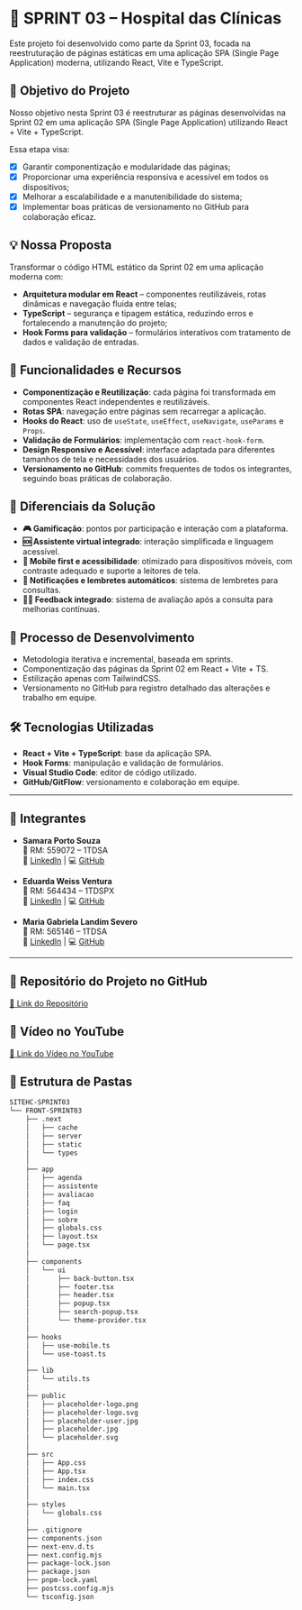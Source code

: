 # 🚀 SPRINT 03 – Hospital das Clínicas

Este projeto foi desenvolvido como parte da Sprint 03, focada na reestruturação de páginas estáticas em uma aplicação SPA (Single Page Application) moderna, utilizando React, Vite e TypeScript.

## 🎯 Objetivo do Projeto

Nosso objetivo nesta Sprint 03 é reestruturar as páginas desenvolvidas na Sprint 02 em uma aplicação SPA (Single Page Application) utilizando React + Vite + TypeScript.

Essa etapa visa:
- [x] Garantir componentização e modularidade das páginas;
- [x] Proporcionar uma experiência responsiva e acessível em todos os dispositivos;
- [x] Melhorar a escalabilidade e a manutenibilidade do sistema;
- [x] Implementar boas práticas de versionamento no GitHub para colaboração eficaz.

## 💡 Nossa Proposta

Transformar o código HTML estático da Sprint 02 em uma aplicação moderna com:

- **Arquitetura modular em React** – componentes reutilizáveis, rotas dinâmicas e navegação fluida entre telas;
- **TypeScript** – segurança e tipagem estática, reduzindo erros e fortalecendo a manutenção do projeto;
- **Hook Forms para validação** – formulários interativos com tratamento de dados e validação de entradas.

## 🔧 Funcionalidades e Recursos

- **Componentização e Reutilização**: cada página foi transformada em componentes React independentes e reutilizáveis.
- **Rotas SPA**: navegação entre páginas sem recarregar a aplicação.
- **Hooks do React**: uso de `useState`, `useEffect`, `useNavigate`, `useParams` e `Props`.
- **Validação de Formulários**: implementação com `react-hook-form`.
- **Design Responsivo e Acessível**: interface adaptada para diferentes tamanhos de tela e necessidades dos usuários.
- **Versionamento no GitHub**: commits frequentes de todos os integrantes, seguindo boas práticas de colaboração.

## 🌟 Diferenciais da Solução

- **🎮 Gamificação**: pontos por participação e interação com a plataforma.
- **🆘 Assistente virtual integrado**: interação simplificada e linguagem acessível.
- **📱 Mobile first e acessibilidade**: otimizado para dispositivos móveis, com contraste adequado e suporte a leitores de tela.
- **🔔 Notificações e lembretes automáticos**: sistema de lembretes para consultas.
- **🧑‍⚕️ Feedback integrado**: sistema de avaliação após a consulta para melhorias contínuas.

## 🔄 Processo de Desenvolvimento

- Metodologia iterativa e incremental, baseada em sprints.
- Componentização das páginas da Sprint 02 em React + Vite + TS.
- Estilização apenas com TailwindCSS.
- Versionamento no GitHub para registro detalhado das alterações e trabalho em equipe.

## 🛠️ Tecnologias Utilizadas

- **React + Vite + TypeScript**: base da aplicação SPA.
- **Hook Forms**: manipulação e validação de formulários.
- **Visual Studio Code**: editor de código utilizado.
- **GitHub/GitFlow**: versionamento e colaboração em equipe.

---

## 👥 Integrantes

- **Samara Porto Souza**  
  📌 RM: 559072 – 1TDSA  
  🔗 [LinkedIn](https://www.linkedin.com/in/samara-porto-732723325) | 💻 [GitHub](https://github.com/ssamaraps)

- **Eduarda Weiss Ventura**  
  📌 RM: 564434 – 1TDSPX  
  🔗 [LinkedIn](https://www.linkedin.com/in/eduarda-weiss-ventura-55bb37268) | 💻 [GitHub](https://github.com/eduardawv)

- **Maria Gabriela Landim Severo**  
  📌 RM: 565146 – 1TDSA  
  🔗 [LinkedIn](https://www.linkedin.com/in/maria-gabriela-landim-595654322/) | 💻 [GitHub](https://github.com/gabrielalandim)

---

## 📎 __Repositório do Projeto no GitHub__
[🔗 Link do Repositório](https://github.com/ssamaraps/SiteHC-SPRINT03.git)

## 📎 __Vídeo no YouTube__
[🔗 Link do Vídeo no YouTube](https://youtu.be/_MRllmh8xAA)

 ## 📂 Estrutura de Pastas

```bash
SITEHC-SPRINT03
└── FRONT-SPRINT03
    ├── .next
    │   ├── cache
    │   ├── server
    │   ├── static
    │   └── types
    │
    ├── app
    │   ├── agenda
    │   ├── assistente
    │   ├── avaliacao
    │   ├── faq
    │   ├── login
    │   ├── sobre
    │   ├── globals.css
    │   ├── layout.tsx
    │   └── page.tsx
    │
    ├── components
    │   └── ui
    │       ├── back-button.tsx
    │       ├── footer.tsx
    │       ├── header.tsx
    │       ├── popup.tsx
    │       ├── search-popup.tsx
    │       └── theme-provider.tsx
    │
    ├── hooks
    │   ├── use-mobile.ts
    │   └── use-toast.ts
    │
    ├── lib
    │   └── utils.ts
    │
    ├── public
    │   ├── placeholder-logo.png
    │   ├── placeholder-logo.svg
    │   ├── placeholder-user.jpg
    │   ├── placeholder.jpg
    │   └── placeholder.svg
    │
    ├── src
    │   ├── App.css
    │   ├── App.tsx
    │   ├── index.css
    │   └── main.tsx
    │
    ├── styles
    │   └── globals.css
    │
    ├── .gitignore
    ├── components.json
    ├── next-env.d.ts
    ├── next.config.mjs
    ├── package-lock.json
    ├── package.json
    ├── pnpm-lock.yaml
    ├── postcss.config.mjs
    └── tsconfig.json
